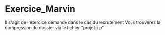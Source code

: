 # Exercice_Marvin
Il s'agit de l'exercice demandé dans le cas du recrutement
Vous trouverez la compression du dossier via le fichier "projet.zip"
